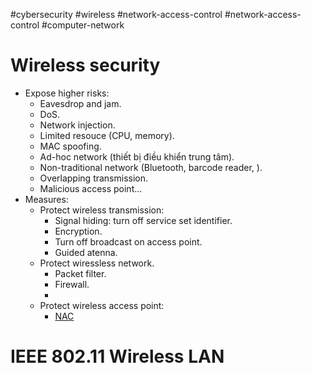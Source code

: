 #cybersecurity  #wireless #network-access-control #network-access-control #computer-network 

# Wireless security
- Expose higher risks:
	- Eavesdrop and jam.
	- DoS.
	- Network injection.
	- Limited resouce (CPU, memory).
	- MAC spoofing.
	- Ad-hoc network (thiết bị điều khiển trung tâm).
	- Non-traditional network (Bluetooth, barcode reader, ).
	- Overlapping transmission.
	- Malicious access point...
- Measures:
	- Protect wireless transmission:
		- Signal hiding: turn off service set identifier.
		- Encryption.
		- Turn off broadcast on access point.
		- Guided atenna.
	- Protect wiressless network.
		- Packet filter.
		- Firewall.
		- 
	- Protect wireless access point:
		- [NAC](NAC.md) 
# IEEE 802.11 Wireless LAN

